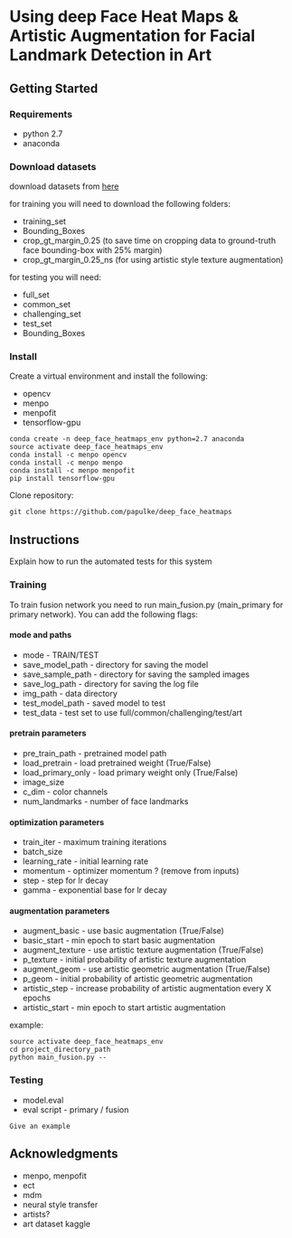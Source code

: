 # Using deep Face Heat Maps & Artistic Augmentation for Facial Landmark Detection in Art

## Getting Started

### Requirements

* python 2.7
* anaconda

### Download datasets

download datasets from [here](https://www.dropbox.com/sh/3r481u61mqd0pso/AAAyuhdUX0tomYdsYtn6QXZfa?dl=0)

for training you will need to download the following folders:
* training_set
* Bounding_Boxes
* crop_gt_margin_0.25 (to save time on cropping data to ground-truth face bounding-box with 25% margin)
* crop_gt_margin_0.25_ns (for using artistic style texture augmentation)

for testing you will need:
* full_set
* common_set
* challenging_set
* test_set
* Bounding_Boxes


### Install

Create a virtual environment and install the following:
* opencv
* menpo
* menpofit
* tensorflow-gpu

```
conda create -n deep_face_heatmaps_env python=2.7 anaconda
source activate deep_face_heatmaps_env
conda install -c menpo opencv
conda install -c menpo menpo
conda install -c menpo menpofit
pip install tensorflow-gpu

```

Clone repository:

```
git clone https://github.com/papulke/deep_face_heatmaps
```

## Instructions

Explain how to run the automated tests for this system

### Training

To train fusion network you need to run main_fusion.py (main_primary for primary network).
You can add the following flags:

#### mode and paths
* mode - TRAIN/TEST
* save_model_path - directory for saving the model
* save_sample_path - directory for saving the sampled images
* save_log_path - directory for saving the log file
* img_path - data directory
* test_model_path - saved model to test
* test_data - test set to use full/common/challenging/test/art

#### pretrain parameters
* pre_train_path - pretrained model path
* load_pretrain - load pretrained weight (True/False)
* load_primary_only - load primary weight only (True/False)
* image_size
* c_dim - color channels
* num_landmarks - number of face landmarks

#### optimization parameters
* train_iter - maximum training iterations
* batch_size
* learning_rate - initial learning rate
* momentum - optimizer momentum ? (remove from inputs)
* step - step for lr decay
* gamma - exponential base for lr decay

#### augmentation parameters
* augment_basic - use basic augmentation (True/False)
* basic_start - min epoch to start basic augmentation
* augment_texture - use artistic texture augmentation (True/False)
* p_texture - initial probability of artistic texture augmentation
* augment_geom - use artistic geometric augmentation (True/False)
* p_geom - initial probability of artistic geometric augmentation
* artistic_step - increase probability of artistic augmentation every X epochs
* artistic_start - min epoch to start artistic augmentation

example:
```
source activate deep_face_heatmaps_env
cd project_directory_path
python main_fusion.py --
```

### Testing 

* model.eval
* eval script - primary / fusion

```
Give an example
```

## Acknowledgments

* menpo, menpofit
* ect
* mdm
* neural style transfer
* artists?
* art dataset kaggle
